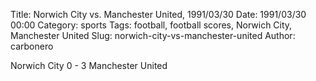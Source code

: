 Title: Norwich City vs. Manchester United, 1991/03/30
Date: 1991/03/30 00:00
Category: sports
Tags: football, football scores, Norwich City, Manchester United
Slug: norwich-city-vs-manchester-united
Author: carbonero


Norwich City 0 - 3 Manchester United
